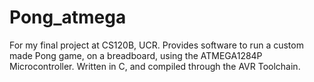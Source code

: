 # Pong_atmega
For my final project at CS120B, UCR. Provides software to run a custom made Pong game, on a breadboard, using the ATMEGA1284P Microcontroller. Written in C, and compiled through the AVR Toolchain.
